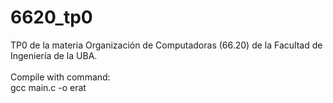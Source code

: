 # 6620_tp0
TP0 de la materia Organización de Computadoras (66.20) de la Facultad de Ingeniería de la UBA.<br><br>
Compile with command:<br> gcc main.c -o erat 

